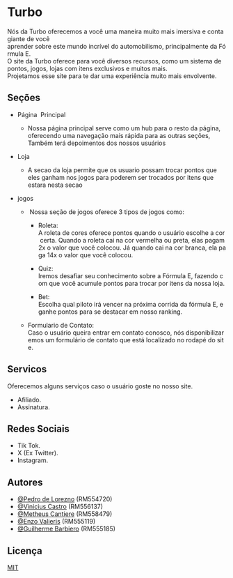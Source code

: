 # Turbo

Nós da Turbo oferecemos a você uma maneira muito mais imersiva e contagiante de você
aprender sobre este mundo incrível do automobilismo, principalmente da Fórmula E.
 
O site da Turbo oferece para você diversos recursos, como um sistema de pontos, jogos,
lojas com itens exclusivos e muitos mais.  
Projetamos esse site para te dar uma experiência muito mais envolvente.
## Seções

- Página  Principal  
    - Nossa página principal serve como um hub para o resto da página, oferecendo uma   navegação mais rápida para as outras seções, Também terá depoimentos dos nossos usuários

- Loja  
    - A secao da loja permite que os usuario possam trocar pontos que eles ganham nos jogos para poderem ser trocados por itens que estara nesta secao

- jogos 
    -  Nossa seção de jogos oferece 3 tipos de jogos como:

        - Roleta: A roleta de cores oferece pontos quando o usuário escolhe a cor certa. Quando a roleta cai na cor vermelha ou preta, elas pagam 2x o valor que você colocou. Já quando cai na cor branca, ela paga 14x o valor que você colocou.

        - Quiz: Iremos desafiar seu conhecimento sobre a Fórmula E, fazendo com que você acumule pontos para trocar por itens da nossa loja.
    
        - Bet: Escolha qual piloto irá vencer na próxima corrida da fórmula E, e ganhe pontos para se destacar em nosso ranking.

    - Formulario de Contato: Caso o usuário queira entrar em contato conosco, nós disponibilizaremos um formulário de contato que está localizado no rodapé do site.

## Servicos

Oferecemos alguns serviços caso o usuário goste no nosso site.
- Afiliado.
- Assinatura.

## Redes Sociais
- Tik Tok.
- X (Ex Twitter).
- Instagram.
## Autores

- [@Pedro de Lorezno](https://github.com/PedroLorenzop) (RM554720)
- [@Vinicius Castro](https://github.com/ViniciusCastroo) (RM556137)
- [@Metheus Cantiere](https://github.com/matheuscantiere) (RM558479)
- [@Enzo Valieris](https://github.com/Valieris) (RM555119)
- [@Guilherme Barbiero](https://github.com/GuiBarbiero) (RM555185)



## Licença

[MIT](https://choosealicense.com/licenses/mit/)

